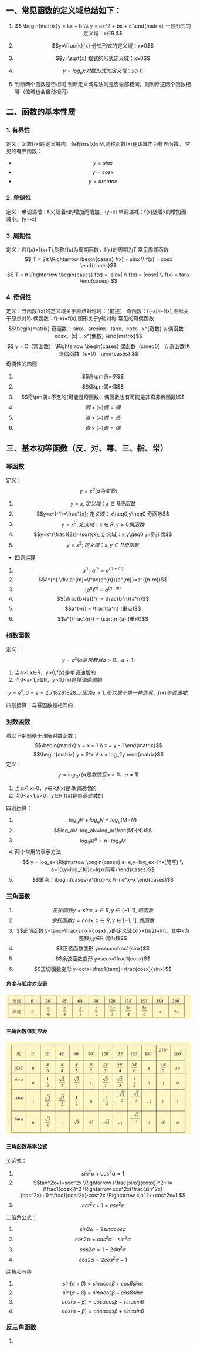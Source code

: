 ## 一、常见函数的定义域总结如下：

1. $$ \begin{matrix}y = kx + b \\\ y = ax^2 + bx + c \end{matrix} 一般形式的定义域：x∈R $$


2. $$y=\frac{k}{x} 分式形式的定义域：x≠0$$


3. $$y=\sqrt{x} 根式的形式定义域：x≥0$$


4. $$y=log_ax 对数形式的定义域：x＞0$$
1. 判断两个函数是否相同
	判断定义域与法则是否全部相同，则判断这两个函数相等（值域也会自动相同）


## 二、函数的基本性质

### 1. 有界性
定义：函数f(x)的定义域内，恒有m≤(x)≤M,则称函数fx)在该域内为有界函数。
常见的有界函数：
- $$y=sin x$$
- $$y=cosx$$
- $$y=arctanx$$
### 2. 单调性

定义：单调递增：f(x)随着x的增加而增加。(y=x)
			   单调递减：f(x)随着x的增加而减小。(y=-x)

### 3. 周期性

定义：若f(x)=f(x+T),则称f(x)为周期函数，f(x)的周期为T
常见周期函数
	$$ T = 2π \Rightarrow \begin{cases} f(x) = sinx \\ f(x) = cosx \end{cases}$$	$$ T = π \Rightarrow \begin{cases} f(x) = |sinx| \\ f(x) = |cosx| \\ f(x) = tanx \end{cases} $$

### 4. 奇偶性
定义：当函数f(x)的定义域关于原点对称时：（前提）
				奇函数：f(-x)=-f(x),图形关于原点对称
				偶函数：f(-x)=f(x),图形关于y轴对称
常见的奇偶函数
$$\begin{matrix} 奇函数： sinx、arcsinx、tanx、cotx、x^{奇数} 
\\ 偶函数：cosx、|x| 、x^{偶数} \end{matrix}$$
$$ y = C（常函数） \Rightarrow \begin{cases} 偶函数（c\neq0） \\ 奇函数也是偶函数（c=0） \end{cases} $$
奇偶性的四则
1. $$奇\pm奇=奇$$
2. $$偶\pm偶=偶$$
3. $$奇\pm偶=不定的(可能是奇函数、偶函数也有可能是非奇非偶函数)$$
4. $$偶\times(\div)偶=偶$$
5. $$奇\times(\div)偶=奇$$
6. $$奇\times(\div)奇=偶$$

## 三、基本初等函数（反、对、幂、三、指、常）

### 幂函数
定义：$$y=x^a(a为实数)$$
1. $$y=x, 定义域：x∈R 奇函数$$
2. $$y=x^{-1}=\frac1{x}; 定义域：x\neq0,y\neq0 奇函数$$
3. $$y=x^{2}; 定义域：x∈R,y\geq0 偶函数$$
4. $$y=x^{\frac1{2}}=\sqrt{x}; 定义域：x,y\geq0 非奇非偶$$
5. $$y=x^{3}; 定义域：x,y∈R 奇函数$$
- 四则运算

1. $$a^{n}·a^{m}=a^{(n+m)}$$
2. $$a^{n} \div a^{m}=\frac{a^{n}}{a^{m}}=a^{(n-m)}$$
3. $$(a^{n})^m = a^{(n · m)}$$
4. $$(\frac{b}{a})^n = \frac{b^n}{a^n}$$
5. $$a^{-n} = \frac1{a^n} (重点)$$
6. $$a^{\frac1{n}} = \sqrt[n]{a} (重点)$$

### 指数函数

定义：
$$y=a^x (a是常数且a>0、a\neq1)$$

1. 当a>1,x∈R，y>0,f(x)是单调递增的
2. 当0<a<1,x∈R，y>0,f(x)是单调递减的

$$y=e^x, a=e=2.718281828... (因为e>1,所以属于第一种情况，f(x)单调递增)$$

四则运算：与幂函数是相同的

### 对数函数

看以下例题便于理解对数函数：
$$\begin{matrix} y = x + 1 \\ x = y - 1 \end{matrix}$$$$\begin{matrix} y = 2^x \\ x = log_2y \end{matrix}$$
定义：
$$y=log_ax (a是常数且a>0、a\neq1)$$
1. 当a>1,x>0，y∈R,f(x)是单调递增的
2. 当0<a<1,x>0，y∈R,f(x)是单调递减的

四则运算：
1. $$log_aM+log_aN=log_a(M·N)$$
2. $$log_aM-log_aN=log_a(\frac{M}{N})$$
3. $$log_aM^n=n·log_aM$$
4. 两个常用的表示方法
	$$ y = log_ax \Rightarrow \begin{cases} a=e,y=log_ex=lnx(简写) \\ a=10,y=log_{10}x=lgx(简写) \end{cases}$$
5. $$重点：\begin{cases}e^{lnx}=x \\ lne^x=x \end{cases}$$

### 三角函数

1. $$正弦函数 y=sinx,x∈R,y∈[-1,1],奇函数$$
2. $$余弦函数 y=cosx,x∈R,y∈[-1,1],偶函数$$
3. $$正切函数 y=tanx=\frac{sinx}{cosx} ,x的定义域{x|x≠(π/2)+kπ，其中k为整数},y∈R,偶函数$$
4. $$正弦函数变形 y=cscx=\frac1{sinx}$$
5. $$余弦函数变形 y=secx=\frac1{cosx}$$
6. $$正切函数变形 y=cotx=\frac1{tanx}=\frac{cosx}{sinx}$$
#### 角度与弧度对应表

![upgit_20220919_1663552869.png](https://raw.githubusercontent.com/elfecho/upgit-pic/master/2022/09/upgit_20220919_1663552869.png)

#### 三角函数值对应表

![upgit_20220919_1663552897.png](https://raw.githubusercontent.com/elfecho/upgit-pic/master/2022/09/upgit_20220919_1663552897.png)

#### 三角函数基本公式

关系式：

1. $$sin^2\alpha+cos^2\alpha=1$$
2. $$tan^2x+1=sec^2x \Rightarrow (\frac{sinx}{cosx})^2+1=(\frac1{cosx})^2 \Rightarrow cos^2x(\frac{sin^2x}{cos^2x}+1)=\frac1{cos^2x}·cos^2x \Rightarrow sin^2x+cos^2x=1 $$
3. $$cot^2x+1=csc^2x$$

二倍角公式：

1. $$sin2\alpha = 2sin\alpha cos\alpha$$
2. $$cos2\alpha = cos^2\alpha - sin^2\alpha$$
3. $$cos2\alpha = 1 - 2sin^2\alpha$$
4. $$cos2\alpha = 2cos^2\alpha - 1$$

两角和与差

1. $$sin(\alpha+\beta)=sin\alpha cos\beta + cos\beta sin\alpha$$
2. $$sin(\alpha-\beta)=sin\alpha cos\beta - cos\beta sin\alpha$$
3. $$cos(\alpha+\beta)=cos\alpha cos\beta - sin\alpha sin\beta$$
4. $$cos(\alpha-\beta)=cos\alpha cos\beta + sin\alpha sin\beta$$


### 反三角函数

1. 